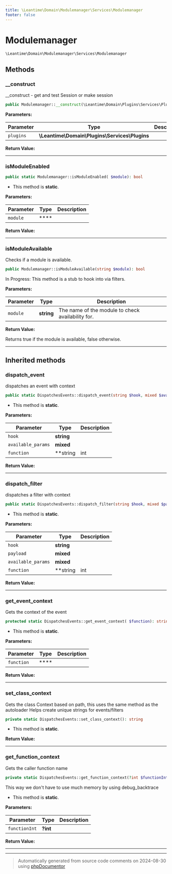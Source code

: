 ```yaml
---
title: \Leantime\Domain\Modulemanager\Services\Modulemanager
footer: false
---
```


# Modulemanager




`\Leantime\Domain\Modulemanager\Services\Modulemanager`




## Methods

### __construct

__construct - get and test Session or make session

```php
public Modulemanager::__construct(\Leantime\Domain\Plugins\Services\Plugins $plugins): mixed
```








**Parameters:**

| Parameter | Type | Description |
|-----------|------|-------------|
| `plugins` | **\Leantime\Domain\Plugins\Services\Plugins** |  |


**Return Value:**





---
### isModuleEnabled



```php
public static Modulemanager::isModuleEnabled( $module): bool
```



* This method is **static**.




**Parameters:**

| Parameter | Type | Description |
|-----------|------|-------------|
| `module` | **** |  |


**Return Value:**





---
### isModuleAvailable

Checks if a module is available.

```php
public Modulemanager::isModuleAvailable(string $module): bool
```

In Progress: This method is a stub to hook into via filters.






**Parameters:**

| Parameter | Type | Description |
|-----------|------|-------------|
| `module` | **string** | The name of the module to check availability for. |


**Return Value:**

Returns true if the module is available, false otherwise.



---


## Inherited methods

### dispatch_event

dispatches an event with context

```php
public static DispatchesEvents::dispatch_event(string $hook, mixed $available_params = [], string|int|null $function = null): void
```



* This method is **static**.




**Parameters:**

| Parameter | Type | Description |
|-----------|------|-------------|
| `hook` | **string** |  |
| `available_params` | **mixed** |  |
| `function` | **string|int|null** |  |


**Return Value:**





---
### dispatch_filter

dispatches a filter with context

```php
public static DispatchesEvents::dispatch_filter(string $hook, mixed $payload, mixed $available_params = [], string|int|null $function = null): mixed
```



* This method is **static**.




**Parameters:**

| Parameter | Type | Description |
|-----------|------|-------------|
| `hook` | **string** |  |
| `payload` | **mixed** |  |
| `available_params` | **mixed** |  |
| `function` | **string|int|null** |  |


**Return Value:**





---
### get_event_context

Gets the context of the event

```php
protected static DispatchesEvents::get_event_context( $function): string
```



* This method is **static**.




**Parameters:**

| Parameter | Type | Description |
|-----------|------|-------------|
| `function` | **** |  |


**Return Value:**





---
### set_class_context

Gets the class Context based on path, this uses the same method as the autoloader
Helps create unique strings for events/filters

```php
private static DispatchesEvents::set_class_context(): string
```



* This method is **static**.





**Return Value:**





---
### get_function_context

Gets the caller function name

```php
private static DispatchesEvents::get_function_context(?int $functionInt = null): string
```

This way we don't have to use much memory by using debug_backtrace

* This method is **static**.




**Parameters:**

| Parameter | Type | Description |
|-----------|------|-------------|
| `functionInt` | **?int** |  |


**Return Value:**





---


---
> Automatically generated from source code comments on 2024-08-30 using [phpDocumentor](http://www.phpdoc.org/)
